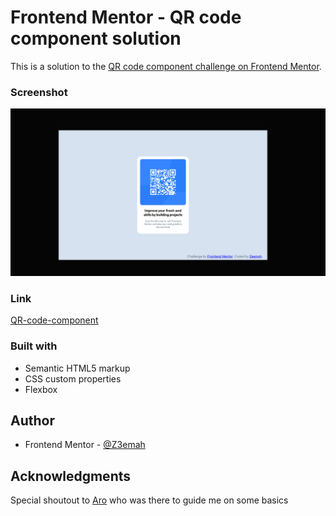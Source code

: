 # Frontend Mentor - QR code component solution

This is a solution to the [QR code component challenge on Frontend Mentor](https://www.frontendmentor.io/challenges/qr-code-component-iux_sIO_H). 


### Screenshot

![Screenshot](QR-code-preview.png)


### Link

[QR-code-component](https://github.com/Z3emah/qr-code-component-main)



### Built with

- Semantic HTML5 markup
- CSS custom properties
- Flexbox

 

## Author

- Frontend Mentor - [@Z3emah](https://www.frontendmentor.io/profile/Z3emah)


## Acknowledgments
Special shoutout to [Aro](https://www.frontendmentor.io/profile/) who was there to guide me on some basics
